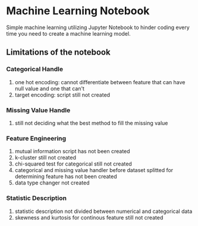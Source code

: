 # Machine Learning Notebook
Simple machine learning utilizing Jupyter Notebook to hinder coding every time you need to create a machine learning model.

## Limitations of the notebook
### Categorical Handle
<ol>
    <li>one hot encoding: cannot differentiate between feature that can have null value and one that can't</li>
    <li>target encoding: script still not created</li>
</ol>

### Missing Value Handle
<ol>
    <li>still not deciding what the best method to fill the missing value</li>
</ol>

### Feature Engineering
<ol>
    <li>mutual information script has not been created</li>
    <li>k-cluster still not created</li>
    <li>chi-squared test for categorical still not created</li>
    <li>categorical and missing value handler before dataset splitted for determining feature has not been created</li>
    <li>data type changer not created</li>
</ol>

### Statistic Description
<ol>
    <li>statistic description not divided between numerical and categorical data</li>
    <li>skewness and kurtosis for continous feature still not created</li>
</ol>
